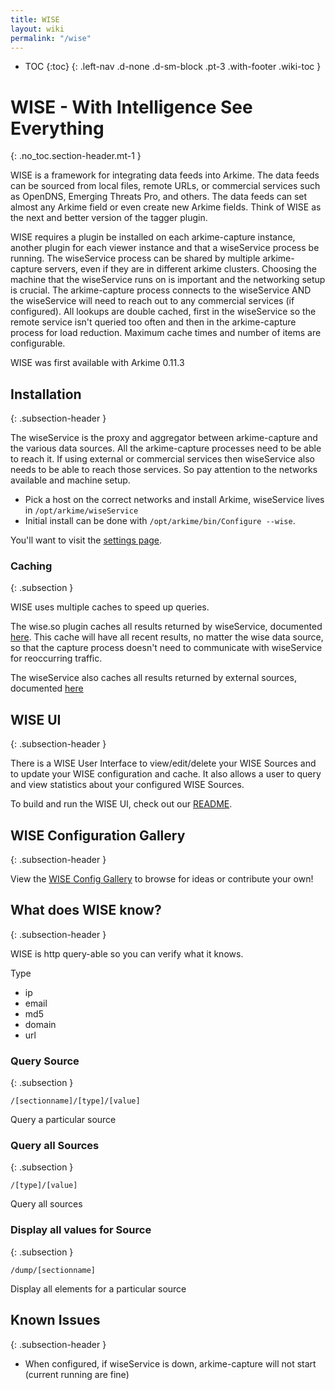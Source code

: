 ```yaml
---
title: WISE
layout: wiki
permalink: "/wise"
---
```


- TOC
{:toc}
{: .left-nav .d-none .d-sm-block .pt-3 .with-footer .wiki-toc }

<div class="collapse-btn d-none d-sm-block"
  onclick="toggleToc()">
  <span class="fa fa-angle-double-left">
  </span>
</div>

<div class="full-height-container with-footer pt-3 pr-2 pl-2 pb-3" markdown="1">

# WISE - With Intelligence See Everything
{: .no_toc.section-header.mt-1 }

WISE is a framework for integrating data feeds into Arkime. The data feeds can be sourced from local files, remote URLs, or commercial services such as OpenDNS, Emerging Threats Pro, and others. The data feeds can set almost any Arkime field or even create new Arkime fields. Think of WISE as the next and better version of the tagger plugin.

WISE requires a plugin be installed on each arkime-capture instance, another plugin for each viewer instance and that a wiseService process be running. The wiseService process can be shared by multiple arkime-capture servers, even if they are in different arkime clusters. Choosing the machine that the wiseService runs on is important and the networking setup is crucial. The arkime-capture process connects to the wiseService AND the wiseService will need to reach out to any commercial services (if configured). All lookups are double cached, first in the wiseService so the remote service isn't queried too often and then in the arkime-capture process for load reduction. Maximum cache times and number of items are configurable.

WISE was first available with Arkime 0.11.3

## Installation
{: .subsection-header }

The wiseService is the proxy and aggregator between arkime-capture and the various data sources. All the arkime-capture processes need to be able to reach it. If using external or commercial services then wiseService also needs to be able to reach those services. So pay attention to the networks available and machine setup.

* Pick a host on the correct networks and install Arkime, wiseService lives in `/opt/arkime/wiseService`
* Initial install can be done with `/opt/arkime/bin/Configure --wise`.

You'll want to visit the [settings page](settings#wiseService).

### Caching
{: .subsection }

WISE uses multiple caches to speed up queries.

The wise.so plugin caches all results returned by wiseService, documented [here](/settings#wise).
This cache will have all recent results, no matter the wise data source, so that the capture process doesn't need to communicate with wiseService for reoccurring traffic.

The wiseService also caches all results returned by external sources, documented [here](/settings#caching-wise)

## WISE UI
{: .subsection-header }

There is a WISE User Interface to view/edit/delete your WISE Sources and to update your WISE configuration and cache. It also allows a user to query and view statistics about your configured WISE Sources.

To build and run the WISE UI, check out our [README](https://github.com/arkime/arkime/blob/main/wiseService/README.md).

## WISE Configuration Gallery
{: .subsection-header }

View the [WISE Config Gallery](wise-configs) to browse for ideas or contribute your own!

## What does WISE know?
{: .subsection-header }

WISE is http query-able so you can verify what it knows.

Type

* ip
* email
* md5
* domain
* url

### Query Source
{: .subsection }

`/[sectionname]/[type]/[value]`

Query a particular source

### Query all Sources
{: .subsection }

`/[type]/[value]`

Query all sources

### Display all values for Source
{: .subsection }

`/dump/[sectionname]`

Display all elements for a particular source

## Known Issues
{: .subsection-header }

* When configured, if wiseService is down, arkime-capture will not start (current running are fine)

</div>
